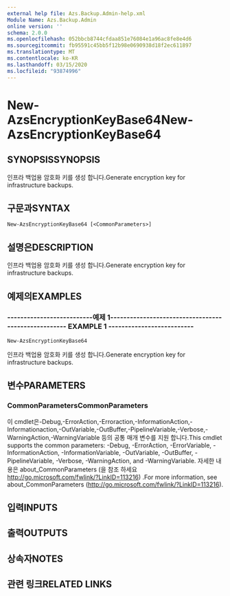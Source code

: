 ```yaml
---
external help file: Azs.Backup.Admin-help.xml
Module Name: Azs.Backup.Admin
online version: ''
schema: 2.0.0
ms.openlocfilehash: 052bbcb8744cfdaa851e76084e1a96ac8fe8e4d6
ms.sourcegitcommit: fb95591c45bb5f12b98e0690938d18f2ec611897
ms.translationtype: MT
ms.contentlocale: ko-KR
ms.lasthandoff: 03/15/2020
ms.locfileid: "93874996"
---
```

# <span data-ttu-id="36d9e-101">New-AzsEncryptionKeyBase64</span><span class="sxs-lookup"><span data-stu-id="36d9e-101">New-AzsEncryptionKeyBase64</span></span>

## <span data-ttu-id="36d9e-102">SYNOPSIS</span><span class="sxs-lookup"><span data-stu-id="36d9e-102">SYNOPSIS</span></span>
<span data-ttu-id="36d9e-103">인프라 백업용 암호화 키를 생성 합니다.</span><span class="sxs-lookup"><span data-stu-id="36d9e-103">Generate encryption key for infrastructure backups.</span></span>

## <span data-ttu-id="36d9e-104">구문과</span><span class="sxs-lookup"><span data-stu-id="36d9e-104">SYNTAX</span></span>

```
New-AzsEncryptionKeyBase64 [<CommonParameters>]
```

## <span data-ttu-id="36d9e-105">설명은</span><span class="sxs-lookup"><span data-stu-id="36d9e-105">DESCRIPTION</span></span>
<span data-ttu-id="36d9e-106">인프라 백업용 암호화 키를 생성 합니다.</span><span class="sxs-lookup"><span data-stu-id="36d9e-106">Generate encryption key for infrastructure backups.</span></span>

## <span data-ttu-id="36d9e-107">예제의</span><span class="sxs-lookup"><span data-stu-id="36d9e-107">EXAMPLES</span></span>

### <span data-ttu-id="36d9e-108">--------------------------예제 1--------------------------</span><span class="sxs-lookup"><span data-stu-id="36d9e-108">-------------------------- EXAMPLE 1 --------------------------</span></span>
```
New-AzsEncryptionKeyBase64
```

<span data-ttu-id="36d9e-109">인프라 백업용 암호화 키를 생성 합니다.</span><span class="sxs-lookup"><span data-stu-id="36d9e-109">Generate encryption key for infrastructure backups.</span></span>

## <span data-ttu-id="36d9e-110">변수</span><span class="sxs-lookup"><span data-stu-id="36d9e-110">PARAMETERS</span></span>

### <span data-ttu-id="36d9e-111">CommonParameters</span><span class="sxs-lookup"><span data-stu-id="36d9e-111">CommonParameters</span></span>
<span data-ttu-id="36d9e-112">이 cmdlet은-Debug,-ErrorAction,-Erroraction,-InformationAction,-Informationaction,-OutVariable,-OutBuffer,-PipelineVariable,-Verbose,-WarningAction,-WarningVariable 등의 공통 매개 변수를 지원 합니다.</span><span class="sxs-lookup"><span data-stu-id="36d9e-112">This cmdlet supports the common parameters: -Debug, -ErrorAction, -ErrorVariable, -InformationAction, -InformationVariable, -OutVariable, -OutBuffer, -PipelineVariable, -Verbose, -WarningAction, and -WarningVariable.</span></span> <span data-ttu-id="36d9e-113">자세한 내용은 about_CommonParameters (을 참조 하세요 http://go.microsoft.com/fwlink/?LinkID=113216) .</span><span class="sxs-lookup"><span data-stu-id="36d9e-113">For more information, see about_CommonParameters (http://go.microsoft.com/fwlink/?LinkID=113216).</span></span>

## <span data-ttu-id="36d9e-114">입력</span><span class="sxs-lookup"><span data-stu-id="36d9e-114">INPUTS</span></span>

## <span data-ttu-id="36d9e-115">출력</span><span class="sxs-lookup"><span data-stu-id="36d9e-115">OUTPUTS</span></span>

## <span data-ttu-id="36d9e-116">상속자</span><span class="sxs-lookup"><span data-stu-id="36d9e-116">NOTES</span></span>

## <span data-ttu-id="36d9e-117">관련 링크</span><span class="sxs-lookup"><span data-stu-id="36d9e-117">RELATED LINKS</span></span>

